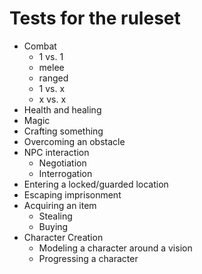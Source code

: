 # Tests for the ruleset
* Combat
    * 1 vs. 1
    * melee
    * ranged
    * 1 vs. x
    * x vs. x
* Health and healing
* Magic
* Crafting something
* Overcoming an obstacle
* NPC interaction
    * Negotiation
    * Interrogation
* Entering a locked/guarded location
* Escaping imprisonment
* Acquiring an item
    * Stealing
    * Buying
* Character Creation
    * Modeling a character around a vision
    * Progressing a character